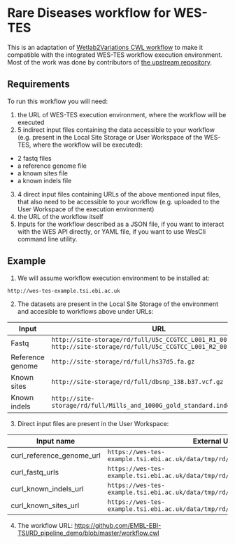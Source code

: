# Rare Diseases workflow for WES-TES

This is an adaptation of [Wetlab2Variations CWL workflow](https://github.com/inab/Wetlab2Variations) to make it compatible with the integrated WES-TES workflow execution environment. Most of the work was done by contributors of [the upstream repository](https://github.com/jarnolaitinen/RD_pipeline).

## Requirements
To run this workflow you will need:
1. the URL of WES-TES execution environment, where the workflow will be executed
2. 5 indirect input files containing the data accessible to your workflow (e.g. present in the Local Site Storage or User Workspace of the WES-TES, where the workflow will be executed):

  - 2 fastq files
  - a reference genome file
  - a known sites file
  - a known indels file
3. 4 direct input files containing URLs of the above mentioned input files, that also need to be accessible to your workflow (e.g. uploaded to the User Workspace of the execution environment)
4. the URL of the workflow itself
5. Inputs for the workflow described as a JSON file, if you want to interact with the WES API directly, or YAML file, if you want to use WesCli command line utility.

## Example 

1. We will assume workflow execution environment to be installed at:
```
http://wes-tes-example.tsi.ebi.ac.uk
```
2. The datasets are present in the Local Site Storage of the environment and accesible to workflows above under URLs:

Input | URL
------------ | -------------
Fastq | `http://site-storage/rd/full/U5c_CCGTCC_L001_R1_001.fastq.gz` <br/> `http://site-storage/rd/full/U5c_CCGTCC_L001_R2_001.fastq.gz`
Reference genome | `http://site-storage/rd/full/hs37d5.fa.gz`
Known sites | `http://site-storage/rd/full/dbsnp_138.b37.vcf.gz`
Known indels | `http://site-storage/rd/full/Mills_and_1000G_gold_standard.indels.b37.vcf`

3. Direct input files are present in the User Workspace:

Input name | External URL | Internal URL | Contents
--- | --- | --- | ---
curl_reference_genome_url | `https://wes-tes-example.tsi.ebi.ac.uk/data/tmp/rd/full/reference_seq_url.txt` | `file:///data/tmp/rd/full/reference_seq_url.txt` | Link
curl_fastq_urls | `https://wes-tes-example.tsi.ebi.ac.uk/data/tmp/rd/full/fastq_files_urls.txt` | `file:///data/tmp/rd/full/fastq_files_urls.txt` | Link
curl_known_indels_url | `https://wes-tes-example.tsi.ebi.ac.uk/data/tmp/rd/full/known_indels_url.txt` | `file:///data/tmp/rd/full/known_indels_url.txt` | Link
curl_known_sites_url | `https://wes-tes-example.tsi.ebi.ac.uk/data/tmp/rd/full/known_sites_url.txt` | `file:///data/tmp/rd/full/known_sites_url.txt` | Link

4. The workflow URL: https://github.com/EMBL-EBI-TSI/RD_pipeline_demo/blob/master/workflow.cwl

